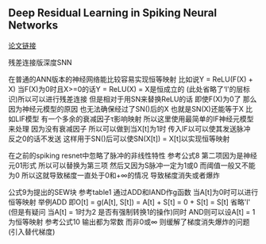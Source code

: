 
## Deep Residual Learning in Spiking Neural Networks

[论文链接](https://proceedings.neurips.cc/paper/2021/file/afe434653a898da20044041262b3ac74-Paper.pdf)

残差连接版深度SNN

在普通的ANN版本的神经网络能比较容易实现恒等映射 比如说Y = ReLU(F(X) + X) 当F(X)为0时且X>=0的话Y = ReLU(X) = X是恒成立的 (此处省略了‘l'的层标识)所以可以进行残差连接 但是相对于用SN来替换ReLU的话 即使F(X)为0了 那么因为神经元模型的原因 也无法确保经过了SN()后的X 也就是SN(X)还能等于X 比如LIF模型 有一个多余的衰减因子τ影响映射 所以这里使用最简单的IF神经元模型来处理 因为没有衰减因子 所以可以做到当X[t]为1时 传入IF以可以使其发送脉冲 反之0的话不发送 这样用于SN()后可以使SN(X[t]) = X[t]以实现恒等映射

在之前的spiking resnet中忽略了脉冲的非线性特性 参考公式8 第二项因为是神经元01形式 所以可以替换为第三项 然后又因为S脉冲一定为1或0 而阈值一般又不能为0 所以这就导致梯度一直处于0和+∞的情况 导致梯度消失或者爆炸

公式9为提出的SEW块 参考table1 通过ADD和IAND作g函数 当A[t]为0时可以进行恒等映射 举例ADD 即O[t] = g(A[t], S[t]) = A[t] + S[t] =  0 + S[t] = S[t] 省略'l' (但是有疑问 当A[t] = 1时为2 是否有强制转换1的操作)同时 AND则可以设A[t] = 1 为恒等映射 参考公式10 输出都为常数 而非0或∞ 则缓解了梯度消失爆炸的问题 (引入替代梯度)